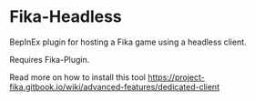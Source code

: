 # Fika-Headless
BepInEx plugin for hosting a Fika game using a headless client.

Requires Fika-Plugin.

Read more on how to install this tool https://project-fika.gitbook.io/wiki/advanced-features/dedicated-client